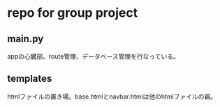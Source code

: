 # repo for group project
## main.py
appの心臓部。route管理、データベース管理を行なっている。

## templates
htmlファイルの置き場。base.htmlとnavbar.htmlは他のhtmlファイルの親。
